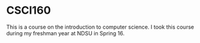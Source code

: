 # CSCI160
This is a course on the introduction to computer science. I took this course during my freshman year at NDSU in Spring 16.
